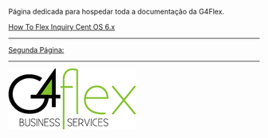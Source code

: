 <!-- TITLE: Primeira Página -->
<!-- SUBTITLE: Teste rápido de funcionamento para apresentação -->

Página dedicada para hospedar toda a documentação da G4Flex.

[How To Flex Inquiry Cent OS 6.x](http://10.8.20.69/how-to-flex-inquiry-docker-cent-os-6-x#how-to-flex-inquiry-centos-6-x)

-----

[Segunda Página:](http://10.8.20.69/segunda-pagina#header)

-----



![Logog 4](/uploads/logog-4.png "Logog 4")